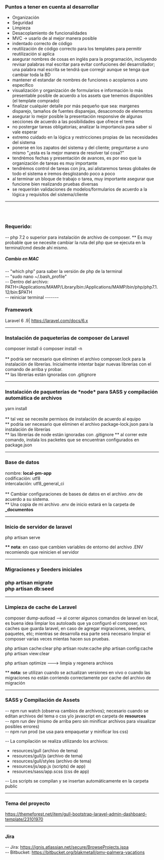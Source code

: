 <h3>Puntos a tener en cuenta al desarrollar</h3>

-   Organización
-   Seguridad
-   Limpieza
-   Desacoplamiento de funcionalidades
-   MVC -> usarlo de al mejor manera posible
-   indentado correcto de código
-   reutilización de código correcto para los templates para permitir reutilización si aplica
-   asegurar nombres de cosas en inglés para la programación, incluyendo revisar palabras mal escritar para evitar confuciones del desarrollador; una palabra mal escrita se tendrá que corregir aunque se tenga que cambiar toda la BD
-   mantener el estandar de nombres de funciones o acoplarnos a uno específico
-   visualización y organización de formularios e información lo más presentable posible de acuerdo a los assets que tenemos disponibles (el template comprado)
-   finalizar cualquier detalle por más pequeño que sea: margenes disparejo, tamaños de fuentes disparejas, desacomodo de elementos
-   asegurar lo mejor posible la presentación responsive de algunas secciones de acuerdo a las posibilidades que ofrece el tema
-   no postergar tareas obligatorias; analizar la importancia para saber si vale esperar
-   extremo cuidado en la lógica y restricciones propias de las necesidades del sistema
-   ponerse en los zapatos del sistema y del cliente; preguntarse a uno mismo "¿esta es la mejor manera de resolver tal cosa?"
-   tendrémos fechas y presentación de avances, es por eso que la organización de tareas es muy importante
-   tendrémos control de tareas con jira, así alistaremos tareas globales de todo el sistema e iremos desglozando poco a poco
-   al terminar un bloque de trabajo o tarea, muy importante asegurar que funcione bien realizando pruebas diversas
-   se requerirán validaciones de modelos/formularios de acuerdo a la lógica y requisitos del sistema/cliente

---

<br><br>

<h3>Requerido: </h3>

-- php 7.2 o superior para instalación de archivo de composer. \*\* Es muy probable que se necesite cambiar la ruta del php que se ejecuta en la terminal/cmd desde ahí mismo.

<h5>Cambio en MAC</h5>
-- "which php" para saber la versión de php de la terminal <br>
-- "sudo nano ~/.bash_profile" <br>
-- Dentro del archivo: <br> PATH=/Applications/MAMP/Library/bin:/Applications/MAMP/bin/php/php7.1.12/bin:$PATH <br>
-- reiniciar terminal
-------

<h3>Framework</h3>
Laravel 6 .9| <a href="https://laravel.com/docs/6.x">https://laravel.com/docs/6.x</a>

---

<h3>Instalación de paqueterías de composer de Laravel</h3>
composer install ó composer install -n<br><br>
** podría ser necesario que eliminen el archivo composer.lock para la instalación de librerías. Inicialmente intentar bajar nuevas librerías con el comando de arriba y probar. <br>
** las librerías están ignoradas con .gitignore

---

<h3>Instalación de paqueterías de *node* para SASS y compilación automática de archivos</h3>

yarn install <br><br>
** tal vez se necesite permisos de instalación de acuerdo al equipo <br>
** podría ser necesario que eliminen el archivo package-lock.json para la instalación de librerías <br>
** las librerías de node están ignoradas con .gitignore
** al correr este comando, instala los packetes que se encuentran configurados en package.json

---

<h3>Base de datos</h3>
nombre: <b>local-pm-app</b> <br>
codificación: utf8 <br>
intercalación: utf8_general_ci <br><br>
** Cambiar configuraciones de bases de datos en el archivo .env de acuerdo a su sistema. <br>
** Una copia de mi archivo .env de inicio estará en la carpeta de <b>_documentos</b>

---

<h3>Inicio de servidor de laravel</h3>

php artisan serve

<b>\*\* nota</b>: en caso que cambien variables de entorno del archivo .ENV recomiendo que reinicien el servidor

---

<h3>Migraciones y Seeders iniciales<h3>

php artisan migrate <br>
php artisan db:seed

---

<h3>Limpieza de cache de Laravel</h3>

composer dump-autload --> al correr algunos comandos de laravel en local, es buena idea limpiar los autoloads que ya configuró el composer, son caches que guarda laravel, en caso de agregar migraciones, seeders, paquetes, etc; mientras se desarrolla esa parte será necesario limpiar el composer varias veces mientas hacen sus pruebas.

php artisan cache:clear 
php artisan route:cache 
php artisan config:cache 
php artisan view:clear <br>

php artisan optimize ---> limpia y regenera archivos

\*\* <b>nota:</b> se utilizan cuando se actualizan versiones en vivo o cuando las migraciones no están corriendo correctamente por cache del archivo de migración

---

<h3>SASS y Compilación de Assets</h3>

-- npm run watch (observa cambios de archivos); necesario cuando se editan archivos del tema o css y/o javascript en carpeta de <b>resources</b><br>
-- npm run dev (mismo de arriba pero sin minificar archivos para visualizar posibles errores)<br>
-- npm run prod (se usa para empaquetar y minificar los css)

-- La compilación se realiza utilizando los archivos: <br>

-   resources/gull (archivo de tema)
-   resources/gull/js (archivo de tema)
-   resources/gull/styles (archivo de tema)
-   resources/js/app.js (scripts) de app)
-   resources/sass/app.scss (css de app)

-- Los scripts se compilan y se insertan automáticamente en la carpeta public

---

<h3>Tema del proyecto</h3>

https://themeforest.net/item/gull-bootstrap-laravel-admin-dashboard-template/23101970 <br>

---

<h3>Jira</h3>

-- Jira: https://ignis.atlassian.net/secure/BrowseProjects.jspa <br>
-- Bitbucket: https://bitbucket.org/blakmetall/pmv-palmera-vacations <br>
